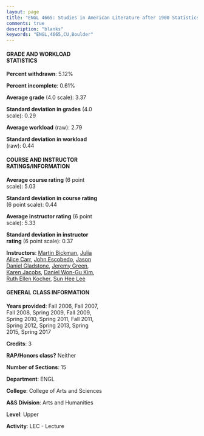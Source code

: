 ```yaml
---
layout: page
title: "ENGL 4665: Studies in American Literature after 1900 Statistics"
comments: true
description: "blanks"
keywords: "ENGL,4665,CU,Boulder"
---
```

<head>
<script src="https://ajax.googleapis.com/ajax/libs/jquery/2.1.3/jquery.min.js"></script>
<script src="https://dl.dropboxusercontent.com/s/pc42nxpaw1ea4o9/highcharts.js?dl=0"></script>
<!-- <script src="../assets/js/highcharts.js"></script> -->
<style type="text/css">@font-face {
	font-family: "Bebas Neue";
	src: url(https://www.filehosting.org/file/details/544349/BebasNeue Regular.otf) format("opentype");
	}
	h1.Bebas { 
		font-family: "Bebas Neue", Verdana, Tahoma;
	}
</style>
</head>
<body>
	<div id="container" style="float: right; width: 45%; height: 88%; margin-left: 2.5%; margin-right: 2.5%;"></div>
	<script language="JavaScript">
		$(document).ready(function() {
		var chart = {type: 'column'};
		var title = {text: 'Grade Distribution'};
		var xAxis = {categories: ['A','B','C','D','F'],crosshair: true};
		var yAxis = {min: 0,title: {text: 'Percentage'}};
		var tooltip = {headerFormat: '<center><b><span style="font-size:20px">{point.key}</span></b></center>',
		               pointFormat: '<td style="padding:0"><b>{point.y:.1f}%</b></td>',
		               footerFormat: '</table>',shared: true,useHTML: true};
		var plotOptions = {column: {pointPadding: 0.0,borderWidth: 0}};  
		var credits = {enabled: false};var series= [{name: 'Percent',data: [56.68,33.34,6.08,0.2,3.71,]}];
		var json = {};
		json.chart = chart;
		json.title = title;
		json.tooltip = tooltip;
		json.xAxis = xAxis;
		json.yAxis = yAxis;  
		json.series = series;
		json.plotOptions = plotOptions;  
		json.credits = credits;
		$('#container').highcharts(json);
	});
	</script>
</body>
			   
#### GRADE AND WORKLOAD STATISTICS

**Percent withdrawn**: 5.12%

**Percent incomplete**: 0.61%

**Average grade** (4.0 scale): 3.37

**Standard deviation in grades** (4.0 scale): 0.29

**Average workload** (raw): 2.79

**Standard deviation in workload** (raw): 0.44

#### COURSE AND INSTRUCTOR RATINGS/INFORMATION

**Average course rating** (6 point scale): 5.03

**Standard deviation in course rating** (6 point scale): 0.44

**Average instructor rating** (6 point scale): 5.33

**Standard deviation in instructor rating** (6 point scale): 0.37

**Instructors**: <a href='../../instructors/Martin_Bickman'>Martin Bickman</a>, <a href='../../instructors/Julia_Alice_Carr'>Julia Alice Carr</a>, <a href='../../instructors/John_Escobedo'>John Escobedo</a>, <a href='../../instructors/Jason_Daniel_Gladstone'>Jason Daniel Gladstone</a>, <a href='../../instructors/Jeremy_Green'>Jeremy Green</a>, <a href='../../instructors/Karen_Jacobs'>Karen Jacobs</a>, <a href='../../instructors/Daniel_Won-Gu_Kim'>Daniel Won-Gu Kim</a>, <a href='../../instructors/Ruth_Ellen_Kocher'>Ruth Ellen Kocher</a>, <a href='../../instructors/Sun_Hee_Lee'>Sun Hee Lee</a>

#### GENERAL CLASS INFORMATION

**Years provided**: Fall 2006, Fall 2007, Fall 2008, Spring 2009, Fall 2009, Spring 2010, Spring 2011, Fall 2011, Spring 2012, Spring 2013, Spring 2015, Spring 2017

**Credits**: 3

**RAP/Honors class?** Neither

**Number of Sections**: 15

**Department**: ENGL

**College**: College of Arts and Sciences

**A&S Division**: Arts and Humanities

**Level**: Upper

**Activity**: LEC - Lecture
